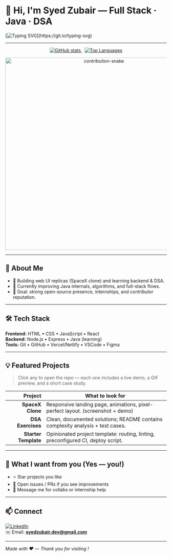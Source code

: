 # 👋 Hi, I'm Syed Zubair — Full Stack · Java · DSA

[![Typing SVG](https://readme-typing-svg.demolab.com?font=Fira+Code&size=24&pause=1200&color=00FF66&width=700&lines=Hi+there!+I'm+Syed+Zubair;FullStack+Developer+%7C+Java+%7C+DSA;I+build+fast,+clean+UIs+%26+learn+every+day!)](https://git.io/typing-svg)

---

<p align="center">
  <a href="https://github.com/SYEDZUBAIRKHADRI">
    <img alt="GitHub stats" src="https://github-readme-stats.vercel.app/api?username=SYEDZUBAIRKHADRI&show_icons=true&theme=radical&count_private=true" />
  </a>
  &nbsp;
  <a href="https://github.com/SYEDZUBAIRKHADRI">
    <img alt="Top Languages" src="https://github-readme-stats.vercel.app/api/top-langs/?username=SYEDZUBAIRKHADRI&layout=compact&theme=radical" />
  </a>
</p>

<p align="center">
  <!-- Contribution snake or 3D graph image placeholder -->
  <img src="./assets/contrib-snake.gif" alt="contribution-snake" width="600"/>
</p>

---

## 🚀 About Me
- 🔭 Building web UI replicas (SpaceX clone) and learning backend & DSA.  
- 🌱 Currently improving Java internals, algorithms, and full-stack flows.  
- 🎯 Goal: strong open-source presence, internships, and contributor reputation.

---

## 🛠 Tech Stack
**Frontend:** HTML • CSS • JavaScript • React  
**Backend:** Node.js • Express • Java (learning)  
**Tools:** Git • GitHub • Vercel/Netlify • VSCode • Figma

---

## 💡 Featured Projects
> Click any to open the repo — each one includes a live demo, a GIF preview, and a short case study.

| Project | What to look for |
|--------:|------------------|
| **SpaceX Clone** | Responsive landing page, animations, pixel-perfect layout. (screenshot + demo) |
| **DSA Exercises** | Clean, documented solutions; README contains complexity analysis + test cases. |
| **Starter Template** | Opinionated project template: routing, linting, preconfigured CI, deploy script. |

---

## 🎯 What I want from you (Yes — you!)
- ⭐ Star projects you like  
- 🐛 Open issues / PRs if you see improvements  
- 💬 Message me for collabs or internship help

---

## 📫 Connect
[![LinkedIn](https://img.shields.io/badge/LinkedIn-Syed%20Zubair-blue?logo=linkedin)](https://www.linkedin.com/in/syedzubair9)  
✉️ Email: **syedzubair.dev@gmail.com**

---

*Made with ❤️ — Thank you for visiting !*

